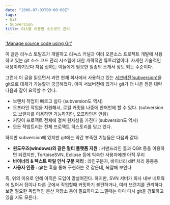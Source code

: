 ```yaml
---
date: "2006-07-03T00:00:00Z"
tags:
- Git
- Subversion
title: Git을 이용한 소스코드 관리
---
```


['Manage source code using Git'](http://www-128.ibm.com/developerworks/linux/library/l-git/?ca=dgr-lnxw07UsingGit)

이 글은 리누스 토발즈가 개발하고 리눅스 커널과 여러 오픈소스 프로젝트 개발에 사용하고 있는 git 소스 코드 관리 시스템에 대한 개략적인 튜토리얼이다. 자세한 기술적인 내용이라기보다 처음 접하는 이들에게 필요한 일종의 소개서 정도 되는 수준이다.

그런데 이 글을 읽으면서 과연 현재 회사에서 사용하고 있는 [서브버전(subversion)](http://subversion.tigris.org/)을 git으로 대체가 가능할까 궁금해졌다. 이미 서브버전에 있거나 git가 더 나은 점은 대략 다음과 같이 요약할 수 있다.

-   브랜치 작업이 빠르고 쉽다 (subversion도 역시)
-   오프라인 작업을 지원해서, 로컬 커밋을 나중에 한꺼번에 할 수 있다. (subversion도 브랜치를 이용하면 가능하지만, 오프라인은 안됨)
-   커밋이 프로젝트 전체에 걸쳐 원자성을 가진다 (subversion도 역시)
-   모든 작업트리는 전체 프로젝트 히스토리를 담고 있다.

하지만 subversion에 있지만 git에는 약간 부족한 기능들은 다음과 같다.

-   <span style="font-weight:bold;">윈도우즈(windows)와 같은 멀티 플랫폼 지원</span> : 커맨드라인 툴과 QGit 등을 이용하면 되겠지만, TortoiseSVN, Eclipse 등에 익숙한 사용자에겐 아직 무리
-   <span style="font-weight:bold;">바이너리 & 텍스트 파일 인식 구분 처리</span> : 라인구분자, 바이너리 diff 처리 등등등
-   <span style="font-weight:bold;">사용자 인증</span> : git는 훅을 통해 구현하는 것 같은데, 복잡해 보인다

즉, 위의 이유로 인해 아직은 도입이 망설여진다. 하지만, SVN 서버가 회사 내부 네트웍에 있어서 집이나 다른 곳에서 작업할때 커밋하기 불편하거나, 여러 브랜치를 관리하다보면 필요한 독립적인 분산 저장소 등이 필요하다고 느낄때는 아마 다시 git을 검토하고 있을 지도 모른다.
